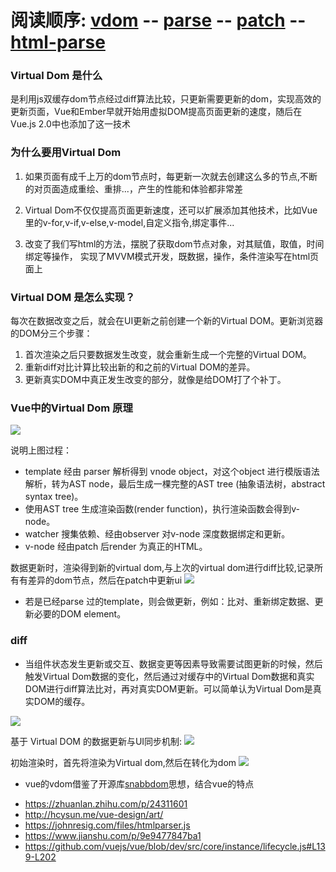 # 阅读顺序: [vdom](./vdom.md) -- [parse](./parse.md) -- [patch](./patch.md) -- [html-parse](./html-parse.md)

### Virtual Dom 是什么
 是利用js双缓存dom节点经过diff算法比较，只更新需要更新的dom，实现高效的更新页面，Vue和Ember早就开始用虚拟DOM提高页面更新的速度，随后在Vue.js 2.0中也添加了这一技术

### 为什么要用Virtual Dom

1. 如果页面有成千上万的dom节点时，每更新一次就去创建这么多的节点,不断的对页面造成重绘、重排...，产生的性能和体验都非常差

2. Virtual Dom不仅仅提高页面更新速度，还可以扩展添加其他技术，比如Vue里的v-for,v-if,v-else,v-model,自定义指令,绑定事件...


3. 改变了我们写html的方法，摆脱了获取dom节点对象，对其赋值，取值，时间绑定等操作，
实现了MVVM模式开发，既数据，操作，条件渲染写在html页面上


### Virtual DOM 是怎么实现？
每次在数据改变之后，就会在UI更新之前创建一个新的Virtual DOM。更新浏览器的DOM分三个步骤：
1. 首次渲染之后只要数据发生改变，就会重新生成一个完整的Virtual DOM。
2. 重新diff对比计算比较出新的和之前的Virtual DOM的差异。
3. 更新真实DOM中真正发生改变的部分，就像是给DOM打了个补丁。

### Vue中的Virtual Dom 原理

![](https://cythilya.github.io/assets/2017-04-08-vue-rendering-flow.png)

说明上图过程：
* template 经由 parser 解析得到 vnode object，对这个object 进行模版语法解析，转为AST node，最后生成一棵完整的AST tree (抽象语法树，abstract syntax tree)。
* 使用AST tree 生成渲染函数(render function)，执行渲染函数会得到v-node。
* watcher 搜集依赖、经由observer 对v-node 深度数据绑定和更新。
* v-node 经由patch 后render 为真正的HTML。


数据更新时，渲染得到新的virtual dom,与上次的virtual dom进行diff比较,记录所有有差异的dom节点，然后在patch中更新ui
![](2017-04-11-vue-rendering-flow.png)

* 若是已经parse 过的template，则会做更新，例如：比对、重新绑定数据、更新必要的DOM element。

### diff
* 当组件状态发生更新或交互、数据变更等因素导致需要试图更新的时候，然后触发Virtual Dom数据的变化，然后通过对缓存中的Virtual Dom数据和真实DOM进行diff算法比对，再对真实DOM更新。可以简单认为Virtual Dom是真实DOM的缓存。

![](https://camo.githubusercontent.com/db55af854af44f10b16053687c6c02d3d5ae4b98/68747470733a2f2f692e6c6f6c692e6e65742f323031372f30382f32372f353961323431396133633631372e706e67)


基于 Virtual DOM 的数据更新与UI同步机制:
![](https://user-gold-cdn.xitu.io/2018/5/24/163904e89b21b515?imageView2/0/w/1280/h/960/format/webp/ignore-error/1)

初始渲染时，首先将渲染为Virtual dom,然后在转化为dom
![](https://user-gold-cdn.xitu.io/2017/5/16/39eac671c7fae8f73917ba1e6d06daa8?imageView2/0/w/1280/h/960/format/webp/ignore-error/1)


* vue的vdom借鉴了开源库[snabbdom](https://github.com/snabbdom/snabbdom)思想，结合vue的特点



- https://zhuanlan.zhihu.com/p/24311601
- http://hcysun.me/vue-design/art/
- https://johnresig.com/files/htmlparser.js
- https://www.jianshu.com/p/9e9477847ba1
- https://github.com/vuejs/vue/blob/dev/src/core/instance/lifecycle.js#L139-L202
